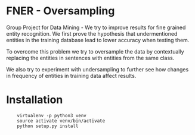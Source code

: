 # FNER - Oversampling

Group Project for Data Mining - 
We try to improve results for fine grained entity recognition. We first prove the hypothesis that 
undermentioned entities in the training database lead to lower accuracy when testing them.

To overcome this problem we try to oversample the data by contextually replacing the entities in sentences with entities from the same class.

We also try to experiment with undersampling to further see how changes in frequency of entities in training data affect results.

# Installation
        virtualenv -p python3 venv
        source activate venv/bin/activate
        python setup.py install